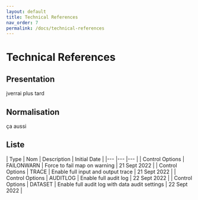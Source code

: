 ```yaml
---
layout: default
title: Technical References
nav_order: 7
permalink: /docs/technical-references
---
```


# Technical References

## Presentation

jverrai plus tard


## Normalisation

ça aussi

## Liste

| Type   	| Nom  	| Description  	| Initial Date  	|
|---	|---	|---	|
| Control Options  	| FAILONWARN   | Force to fail map on warning  	| 21 Sept 2022  	|
| Control Options  	| TRACE   | Enable full input and output trace  	| 21 Sept 2022  	|
| Control Options  	| AUDITLOG   | Enable full audit log  	| 22 Sept 2022  	|
| Control Options  	| DATASET   | Enable full audit log with data audit settings  	| 22 Sept 2022  	|
